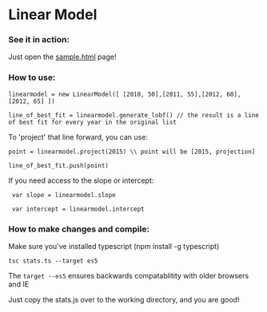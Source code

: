 # Linear Model

### See it in action:
Just open the [sample.html](sample.html) page!

### How to use:

`linearmodel = new LinearModel([ [2010, 50],[2011, 55],[2012, 60],[2012, 65] ])`

`line_of_best_fit = linearmodel.generate_lobf() // the result is a line of best fit for every year in the original list`

To 'project' that line forward, you can use:

`point = linearmodel.project(2015) \\ point will be [2015, projection]`

`line_of_best_fit.push(point)`

If you need access to the slope or intercept:

` var slope = linearmodel.slope`

` var intercept = linearmodel.intercept`

### How to make changes and compile:

Make sure you've installed typescript (npm install -g typescript)

`tsc stats.ts --target es5`

The `target --es5` ensures backwards compatablitity with older browsers and IE

Just copy the stats.js over to the working directory, and you are good!